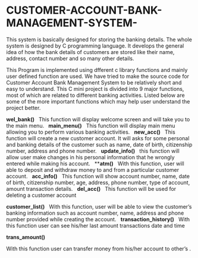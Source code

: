 # CUSTOMER-ACCOUNT-BANK-MANAGEMENT-SYSTEM-
This system is basically designed for storing the banking details. The whole system is designed by C programming language. 
It develops the general idea of how the bank details of customers are stored like their name, address, contact number and so many other details. 

This Program is implemented using  dfferent c library functions and  mainly user defined function are used. We have tried to make the source code for Customer Account  Bank Management System  to be relatively short and easy to understand. This C mini project is divided into 9 major functions, most of which are related to different banking activities. Listed below are some of the more important functions which may help user understand the project better.

**wel_bank()**
  
This function will display welcome  screen and will take you to the main menu.
 
**main_menu()**
 
This function will display main menu allowing you to perform various banking activities.
 
**new_acc()**
 
This function will create a new customer account. It will asks for some personal and  banking details of the customer such as name, date of birth, citizenship number, address and    phone number. 
 
**update_info()**
 
this function will allow user make changes in his personal information that he wrongly entered while making his account.
 
****atm()**
 
With this function, user will able to deposit and withdraw money to and from a particular customer account.
 
**acc_info()**
 
This function will show account number, name, date of birth, citizenship number, age, address, phone number, type of account, amount transaction details. 
 
**del_acc()**
 
This function will be used for deleting a customer account



**customer_list()**
 
With this function, user will be able to view the customer’s banking information such as account number, name, address and phone number provided while creating the account.
 
**transaction_history()**
 
With this function user can see his/her last amount transactions date and time

**trans_amount()**

With  this function user can transfer money from his/her account to other’s .



